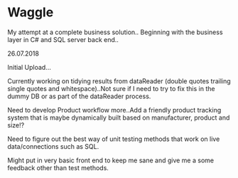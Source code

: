 # Waggle
My attempt at a complete business solution.. Beginning with the business layer in C# and SQL server back end.. 


26.07.2018

Initial Upload...

Currently working on tidying results from dataReader (double quotes trailing single quotes and whitespace)..Not sure if I need to try to fix this in the dummy DB or as part of the dataReader process.

Need to develop Product workflow more..Add a friendly product tracking system that is maybe dynamically built based on manufacturer, product and size!? 

Need to figure out the best way of unit testing methods that work on live data/connections such as SQL.

Might put in very basic front end to keep me sane and give me a some feedback other than test methods.
